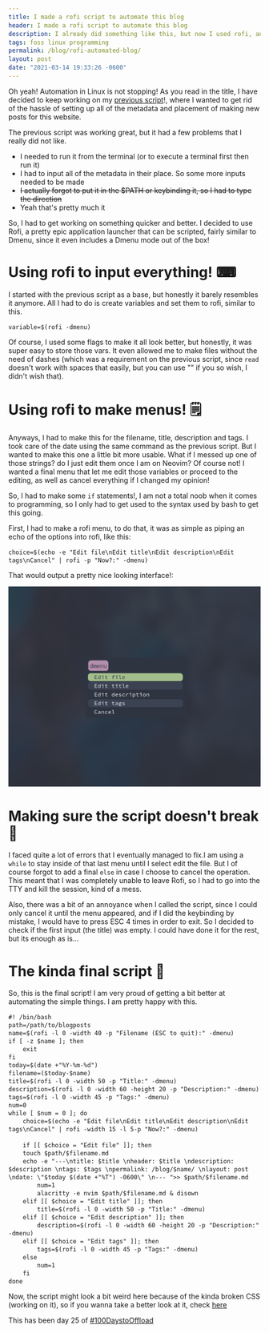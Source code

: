 ```yaml
---
title: I made a rofi script to automate this blog 
header: I made a rofi script to automate this blog 
description: I already did something like this, but now I used rofi, and its a lot more epic! 
tags: foss linux programming 
permalink: /blog/rofi-automated-blog/ 
layout: post 
date: "2021-03-14 19:33:26 -0600" 
--- 
```


Oh yeah! Automation in Linux is not stopping! As you read in the title, I have decided to keep working on my [previous script](/blog/making-a-script-to-blog)!, where I wanted to get rid of the hassle of setting up all of the metadata and placement of making new posts for this website.

The previous script was working great, but it had a few problems that I really did not like.
- I needed to run it from the terminal (or to execute a terminal first then run it)
- I had to input all of the metadata in their place. So some more inputs needed to be made
- ~~I actually forgot to put it in the $PATH or keybinding it, so I had to type the direction~~
- Yeah that's pretty much it

So, I had to get working on something quicker and better. I decided to use Rofi, a pretty epic application launcher that can be scripted, fairly similar to Dmenu, since it even includes a Dmenu mode out of the box!

# Using rofi to input everything! ⌨

I started with the previous script as a base, but honestly it barely resembles it anymore. All I had to do is create variables and set them to rofi, similar to this.

```
variable=$(rofi -dmenu) 
```

Of course, I used some flags to make it all look better, but honestly, it was super easy to store those vars. It even allowed me to make files without the need of dashes (which was a requirement on the previous script, since `read` doesn't work with spaces that easily, but you can use "" if you so wish, I didn't wish that).

# Using rofi to make menus! 🗒

Anyways, I had to make this for the filename, title, description and tags. I took care of the date using the same command as the previous script. But I wanted to make this one a little bit more usable. What if I messed up one of those strings? do I just edit them once I am on Neovim? Of course not! I wanted a final menu that let me edit those variables or proceed to the editing, as well as cancel everything if I changed my opinion!

So, I had to make some `if` statements!, I am not a total noob when it comes to programming, so I only had to get used to the syntax used by bash to get this going. 

First, I had to make a rofi menu, to do that, it was as simple as piping an echo of the options into rofi, like this:

```
choice=$(echo -e "Edit file\nEdit title\nEdit description\nEdit tags\nCancel" | rofi -p "Now?:" -dmenu)
```
That would output a pretty nice looking interface!:

![Rofi menu showing the options](/assets/images/blogs/2021-03-14/rofi.png)

# Making sure the script doesn't break 🔧

I faced quite a lot of errors that I eventually managed to fix.I am using a `while` to stay inside of that last menu until I select edit the file. But I of course forgot to add a final `else` in case I choose to cancel the operation. This meant that I was completely unable to leave Rofi, so I had to go into the TTY and kill the session, kind of a mess.

Also, there was a bit of an annoyance when I called the script, since I could only cancel it until the menu appeared, and if I did the keybinding by mistake, I would have to press ESC 4 times in order to exit. So I decided to check if the first input (the title) was empty. I could have done it for the rest, but its enough as is...

# The kinda final script 📜

So, this is the final script! I am very proud of getting a bit better at automating the simple things. I am pretty happy with this. 

```
#! /bin/bash 
path=/path/to/blogposts
name=$(rofi -l 0 -width 40 -p "Filename (ESC to quit):" -dmenu)
if [ -z $name ]; then
	exit
fi
today=$(date +"%Y-%m-%d")
filename=($today-$name)
title=$(rofi -l 0 -width 50 -p "Title:" -dmenu)
description=$(rofi -l 0 -width 60 -height 20 -p "Description:" -dmenu)
tags=$(rofi -l 0 -width 45 -p "Tags:" -dmenu)
num=0
while [ $num = 0 ]; do
	choice=$(echo -e "Edit file\nEdit title\nEdit description\nEdit tags\nCancel" | rofi -width 15 -l 5-p "Now?:" -dmenu)

	if [[ $choice = "Edit file" ]]; then
  	touch $path/$filename.md
  	echo -e "---\ntitle: $title \nheader: $title \ndescription: $description \ntags: $tags \npermalink: /blog/$name/ \nlayout: post \ndate: \"$today $(date +"%T") -0600\" \n--- ">> $path/$filename.md
		num=1
		alacritty -e nvim $path/$filename.md & disown
	elif [[ $choice = "Edit title" ]]; then
		title=$(rofi -l 0 -width 50 -p "Title:" -dmenu)
	elif [[ $choice = "Edit description" ]]; then
		description=$(rofi -l 0 -width 60 -height 20 -p "Description:" -dmenu)
	elif [[ $choice = "Edit tags" ]]; then 
		tags=$(rofi -l 0 -width 45 -p "Tags:" -dmenu)
	else
		num=1
	fi
done
```

Now, the script might look a bit weird here because of the kinda broken CSS (working on it), so if you wanna take a better look at it, check [here](https://gist.github.com/ChronoTriggered/7d0f360b38192af03221573586f12c69)

This has been day 25 of [#100DaystoOffload](https://100DaystoOffload.com)





